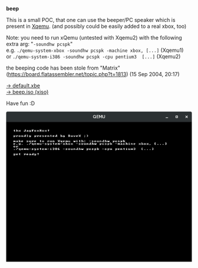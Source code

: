 **beep**

This is a small POC, that one can use the beeper/PC speaker which is present in [Xqemu](https://github.com/xqemu/xqemu). (and possibly could be easily added to a real xbox, too)

Note:
you need to run xQemu (untested with Xqemu2) with the following extra arg:
"``-soundhw pcspk``"   
e.g.  `./qemu-system-xbox -soundhw pcspk -machine xbox, [...]`   (Xqemu1)  
or    `./qemu-system-i386 -soundhw pcspk -cpu pentium3  [...]`   (Xqemu2)  

the beeping code has been stole from "Matrix" (https://board.flatassembler.net/topic.php?t=1813) (15 Sep 2004, 20:17)

<a href="https://github.com/0DaveX/beep/blob/master/bin/default.xbe?raw=true" download>-> default.xbe</a> </br>
<a href="https://github.com/0DaveX/beep/blob/master/beep.iso?raw=true" download>-> beep.iso (xiso)</a> </br>

Have fun :D

![Screenshot](screenshot.png)
